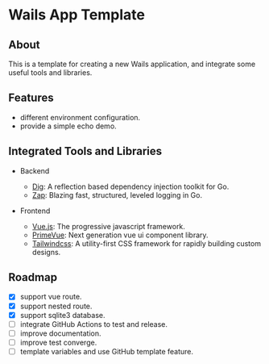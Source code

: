# Wails App Template

## About

This is a template for creating a new Wails application, and integrate some useful tools and libraries.

## Features

- different environment configuration.
- provide a simple echo demo.

## Integrated Tools and Libraries

- Backend
    - [Dig](https://github.com/uber-go/dig): A reflection based dependency injection toolkit for Go.
    - [Zap](https://github.com/uber-go/zap): Blazing fast, structured, leveled logging in Go.

- Frontend
    - [Vue.js](https://vuejs.org/): The progressive javascript framework.
    - [PrimeVue](https://primevue.org/): Next generation vue ui component library.
    - [Tailwindcss](https://tailwindcss.com/): A utility-first CSS framework for rapidly building custom designs.

## Roadmap

- [x] support vue route.
- [x] support nested route.
- [x] support sqlite3 database.
- [ ] integrate GitHub Actions to test and release.
- [ ] improve documentation.
- [ ] improve test converge.
- [ ] template variables and use GitHub template feature.
